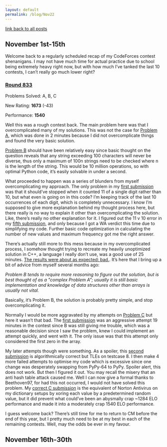 ```yaml
---
layout: default
permalink: /blog/Nov22
---
```


[link back to all posts](https://alxwen711.github.io/blog)

## November 1st-15th

Welcome back to a regularly scheduled recap of my CodeForces contest shenanigans. I may not have much time for actual practice due to school being extremely heavy right now, but with how much I’ve tanked the last 10 contests, I can’t really go much lower right?
### [Round 833](https://codeforces.com/contest/1748)

Problems Solved: A, B, C

New Rating: **1673** (-43)

Performance: **1540**

Well this was a rough contest back. The main problem here was that I overcomplicated many of my solutions. This was not the case for [Problem A](https://codeforces.com/contest/1748/problem/A), which was done in 2 minutes because I did not overcomplicate things and found the very basic solution.

[Problem B](https://codeforces.com/contest/1748/problem/B) should have been relatively easy since basic thought on the question reveals that any string exceeding 100 characters will never be diverse, thus only a maximum of 100n strings need to be checked where n is the length of the string. This would be 10 million operations, so with optimal Python code, it’s easily solvable in under a second.

What proceeded to happen was a series of blunders from myself overcomplicating my approach. The only problem in my [first submission](https://codeforces.com/contest/1748/submission/180631623) was that it should’ve stopped when it counted 11 of a single digit rather than 10, but what even is going on in this code? I’m keeping track of the last 10 occurrences of each digit, which is completely unnecessary. I know I’m supposed to give more explanation behind my thought process here, but there really is no way to explain it other than overcomplicating the solution. Like, there’s really no other explanation for it. I figured out the 11 v 10 error in my [fifth submission](https://codeforces.com/contest/1748/submission/180643847), and only because I got a WA verdict this time due to simplifying my code. Further basic code optimization in calculating the number of new values and maximum frequency got me the right answer.

There’s actually still more to this mess because in my overcomplicated process, I somehow thought trying to recreate my heavily unoptimized solution in C++, a language I really don’t use, was a good use of 25 minutes. [The results were about as expected: bad.](https://github.com/alxwen711/contestSubmissionArchive/blob/main/codeforces/live%20contests/2022-4/833/b.cpp). It’s here that I bring up a bit of advice from myself several months ago:

_Problem B tends to require more reasoning to figure out the solution, but is best thought of as a "complex Problem A"; usually it is still basic implementation and knowledge of data structures other than arrays is usually not vital._


Basically, it’s Problem B, the solution is probably pretty simple, and stop overcomplicating it.

Normally I would be more aggravated by my attempts on [Problem C](https://codeforces.com/contest/1748/problem/C) but here it wasn’t that bad. The [first submission](https://codeforces.com/contest/1748/submission/180625229) was an aggressive attempt 19 minutes in the contest since B was still giving me trouble, which was a reasonable decision since I saw the problem, knew I could implement an attempt quickly, and went with it. The only issue was that this attempt only considered the first zero in the array.

My later attempts though were something. As a spoiler, this [second submission](https://codeforces.com/contest/1748/submission/180650505) is algorithmically correct but TLEs on testcase 8. I then make 4 more failed attempts to optimise my code which is excessive since one change was desperately swapping from PyPy-64 to PyPy. Spoiler alert, this does not work. But then I figured it out. You may recall the misery that an anti hash table attack caused me. Well I can now give a formal thanks to Beethoven97, for had this not occurred, I would not have solved this problem. My [correct C submission](https://codeforces.com/contest/1748/submission/180653423) is the equivalent of Norton Antivirus on my dictionary setups by xoring each value by a predetermined random value, but it did prevent what could’ve been an abysmally crap ~1284 ELO performance and made it into a moderately crap 1540 ELO performance. 

I guess welcome back? There’s still time for me to return to CM before the end of this year, but I pretty much need to be at my best in each of the remaining contests. Well, may the odds be ever in my favour.


## November 16th-30th

